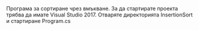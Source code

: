 Програма за сортиране чрез вмъкване.
За да стартирате проекта трябва да имате Visual Studio 2017.
Отваряте директорията InsertionSort и стартиране Program.cs
